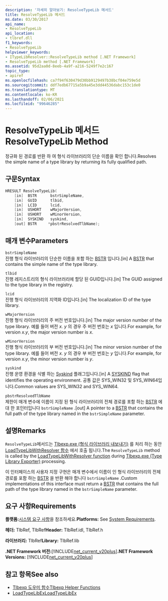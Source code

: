 ```yaml
---
description: '자세히 알아보기: ResolveTypeLib 메서드'
title: ResolveTypeLib 메서드
ms.date: 03/30/2017
api_name:
- ResolveTypeLib
api_location:
- tlbref.dll
f1_keywords:
- ResolveTypeLib
helpviewer_keywords:
- ITypeLibResolver::ResolveTypeLib method [.NET Framework]
- ResolveTypeLib method [.NET Framework]
ms.assetid: 95d2aa0d-8eeb-4a9f-a216-5249f7e2c167
topic_type:
- apiref
ms.openlocfilehash: ca7f94f630479d30bb9129497b38bcf04e759e5d
ms.sourcegitcommit: ddf7edb67715a5b9a45e3dd44536dabc153c1de0
ms.translationtype: MT
ms.contentlocale: ko-KR
ms.lasthandoff: 02/06/2021
ms.locfileid: "99646285"
---
```

# <a name="resolvetypelib-method"></a><span data-ttu-id="d23db-103">ResolveTypeLib 메서드</span><span class="sxs-lookup"><span data-stu-id="d23db-103">ResolveTypeLib Method</span></span>

<span data-ttu-id="d23db-104">정규화 된 경로를 반환 하 여 형식 라이브러리의 단순 이름을 확인 합니다.</span><span class="sxs-lookup"><span data-stu-id="d23db-104">Resolves the simple name of a type library by returning its fully qualified path.</span></span>  
  
## <a name="syntax"></a><span data-ttu-id="d23db-105">구문</span><span class="sxs-lookup"><span data-stu-id="d23db-105">Syntax</span></span>  
  
```cpp  
HRESULT ResolveTypeLib(  
    [in]  BSTR      bstrSimpleName,  
    [in]  GUID      tlbid,  
    [in]  LCID      lcid,  
    [in]  USHORT    wMajorVersion,  
    [in]  USHORT    wMinorVersion,  
    [in]  SYSKIND   syskind,  
    [out] BSTR     *pbstrResolvedTlbName);  
```  
  
## <a name="parameters"></a><span data-ttu-id="d23db-106">매개 변수</span><span class="sxs-lookup"><span data-stu-id="d23db-106">Parameters</span></span>  

 `bstrSimpleName`  
 <span data-ttu-id="d23db-107">진행 형식 라이브러리의 단순한 이름을 포함 하는 [BSTR](/previous-versions/windows/desktop/automat/bstr) 입니다.</span><span class="sxs-lookup"><span data-stu-id="d23db-107">[in] A [BSTR](/previous-versions/windows/desktop/automat/bstr) that contains the simple name of the type library.</span></span>  
  
 `tlbid`  
 <span data-ttu-id="d23db-108">진행 레지스트리의 형식 라이브러리에 할당 된 GUID입니다.</span><span class="sxs-lookup"><span data-stu-id="d23db-108">[in] The GUID assigned to the type library in the registry.</span></span>  
  
 `lcid`  
 <span data-ttu-id="d23db-109">진행 형식 라이브러리의 지역화 ID입니다.</span><span class="sxs-lookup"><span data-stu-id="d23db-109">[in] The localization ID of the type library.</span></span>  
  
 `wMajorVersion`  
 <span data-ttu-id="d23db-110">진행 형식 라이브러리의 주 버전 번호입니다.</span><span class="sxs-lookup"><span data-stu-id="d23db-110">[in] The major version number of the type library.</span></span> <span data-ttu-id="d23db-111">예를 들어 버전 *x. y* 의 경우 주 버전 번호는 *x* 입니다.</span><span class="sxs-lookup"><span data-stu-id="d23db-111">For example, for version *x.y*, the major version number is *x*.</span></span>  
  
 `wMinorVersion`  
 <span data-ttu-id="d23db-112">진행 형식 라이브러리의 부 버전 번호입니다.</span><span class="sxs-lookup"><span data-stu-id="d23db-112">[in] The minor version number of the type library.</span></span> <span data-ttu-id="d23db-113">예를 들어 버전 *x. y* 의 경우 부 버전 번호는 *y* 입니다.</span><span class="sxs-lookup"><span data-stu-id="d23db-113">For example, for version *x.y*, the minor version number is *y*.</span></span>  
  
 `syskind`  
 <span data-ttu-id="d23db-114">진행 운영 환경을 식별 하는 [Syskind](/windows/win32/api/oaidl/ne-oaidl-syskind) 플래그입니다.</span><span class="sxs-lookup"><span data-stu-id="d23db-114">[in] A [SYSKIND](/windows/win32/api/oaidl/ne-oaidl-syskind) flag that identifies the operating environment.</span></span> <span data-ttu-id="d23db-115">공통 값은 SYS_WIN32 및 SYS_WIN64입니다.</span><span class="sxs-lookup"><span data-stu-id="d23db-115">Common values are SYS_WIN32 and SYS_WIN64.</span></span>  
  
 `pbstrResolvedTlbName`  
 <span data-ttu-id="d23db-116">제한이 매개 변수에 이름이 지정 된 형식 라이브러리의 전체 경로를 포함 하는 [BSTR](/previous-versions/windows/desktop/automat/bstr) 에 대 한 포인터입니다 `bstrSimpleName` .</span><span class="sxs-lookup"><span data-stu-id="d23db-116">[out] A pointer to a [BSTR](/previous-versions/windows/desktop/automat/bstr) that contains the full path of the type library named in the `bstrSimpleName` parameter.</span></span>  
  
## <a name="remarks"></a><span data-ttu-id="d23db-117">설명</span><span class="sxs-lookup"><span data-stu-id="d23db-117">Remarks</span></span>  

 <span data-ttu-id="d23db-118">`ResolveTypeLib`메서드는 [Tlbexp.exe (형식 라이브러리 내보내기)](../../tools/tlbexp-exe-type-library-exporter.md) 를 처리 하는 동안 [LoadTypeLibWithResolver 함수](loadtypelibwithresolver-function.md) 에서 호출 됩니다.</span><span class="sxs-lookup"><span data-stu-id="d23db-118">The `ResolveTypeLib` method is called by the [LoadTypeLibWithResolver function](loadtypelibwithresolver-function.md) during [Tlbexp.exe (Type Library Exporter)](../../tools/tlbexp-exe-type-library-exporter.md) processing.</span></span>  
  
 <span data-ttu-id="d23db-119">이 인터페이스의 사용자 지정 구현은 매개 변수에서 이름이 인 형식 라이브러리의 전체 경로를 포함 하는 [BSTR](/previous-versions/windows/desktop/automat/bstr) 을 반환 해야 합니다 `bstrSimpleName` .</span><span class="sxs-lookup"><span data-stu-id="d23db-119">Custom implementations of this interface must return a [BSTR](/previous-versions/windows/desktop/automat/bstr) that contains the full path of the type library named in the `bstrSimpleName` parameter.</span></span>  
  
## <a name="requirements"></a><span data-ttu-id="d23db-120">요구 사항</span><span class="sxs-lookup"><span data-stu-id="d23db-120">Requirements</span></span>  

 <span data-ttu-id="d23db-121">**플랫폼:**[시스템 요구 사항](../../get-started/system-requirements.md)을 참조하세요.</span><span class="sxs-lookup"><span data-stu-id="d23db-121">**Platforms:** See [System Requirements](../../get-started/system-requirements.md).</span></span>  
  
 <span data-ttu-id="d23db-122">**헤더:** TlbRef, TlbRef</span><span class="sxs-lookup"><span data-stu-id="d23db-122">**Header:** TlbRef.idl, TlbRef.h</span></span>  
  
 <span data-ttu-id="d23db-123">**라이브러리:** TlbRef</span><span class="sxs-lookup"><span data-stu-id="d23db-123">**Library:** TlbRef.lib</span></span>  
  
 <span data-ttu-id="d23db-124">**.NET Framework 버전:**[!INCLUDE[net_current_v20plus](../../../../includes/net-current-v20plus-md.md)]</span><span class="sxs-lookup"><span data-stu-id="d23db-124">**.NET Framework Versions:** [!INCLUDE[net_current_v20plus](../../../../includes/net-current-v20plus-md.md)]</span></span>  
  
## <a name="see-also"></a><span data-ttu-id="d23db-125">참고 항목</span><span class="sxs-lookup"><span data-stu-id="d23db-125">See also</span></span>

- [<span data-ttu-id="d23db-126">Tlbexp 도우미 함수</span><span class="sxs-lookup"><span data-stu-id="d23db-126">Tlbexp Helper Functions</span></span>](index.md)
- [<span data-ttu-id="d23db-127">LoadTypeLibEx</span><span class="sxs-lookup"><span data-stu-id="d23db-127">LoadTypeLibEx</span></span>](/previous-versions/windows/desktop/api/oleauto/nf-oleauto-loadtypelibex)
